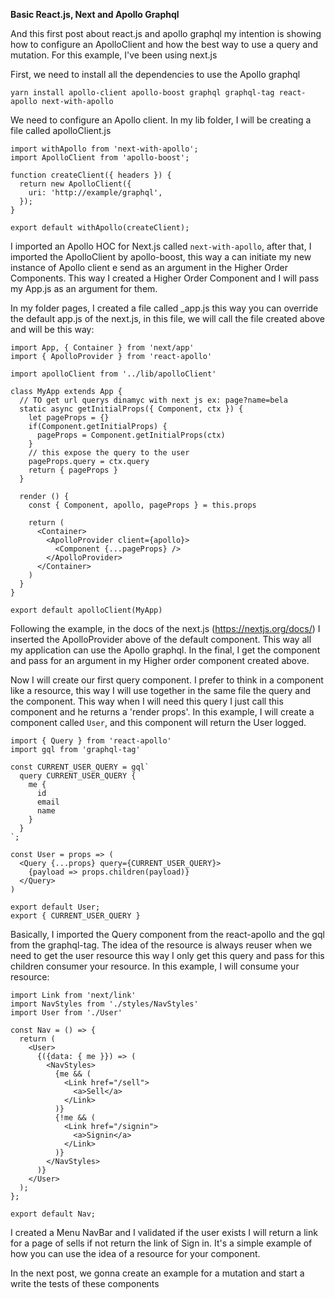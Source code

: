 **Basic React.js, Next and Apollo Graphql**

And this first post about react.js and apollo graphql my intention is showing how to configure an ApolloClient and how the best way to use a query and mutation. For this example, I've been using next.js

First, we need to install all the dependencies to use the Apollo graphql

```
yarn install apollo-client apollo-boost graphql graphql-tag react-apollo next-with-apollo

```


We need to configure an Apollo client. In my lib folder, I will be creating a file called apolloClient.js 

```
import withApollo from 'next-with-apollo';
import ApolloClient from 'apollo-boost';

function createClient({ headers }) {
  return new ApolloClient({
    uri: 'http://example/graphql',
  });
}

export default withApollo(createClient);

```

I imported an Apollo HOC for Next.js called `next-with-apollo`, after that, I imported the ApolloClient by apollo-boost, this way a can initiate my new instance of Apollo client e send as an argument in the Higher Order Components. This way I created a Higher Order Component and I will pass my App.js as an argument for them.

In my folder pages, I created a file called _app.js this way you can override the default app.js of the next.js, in this file, we will call the file created above and will be this way:

```
import App, { Container } from 'next/app'
import { ApolloProvider } from 'react-apollo'

import apolloClient from '../lib/apolloClient'

class MyApp extends App {
  // TO get url querys dinamyc with next js ex: page?name=bela
  static async getInitialProps({ Component, ctx }) {
    let pageProps = {}
    if(Component.getInitialProps) {
      pageProps = Component.getInitialProps(ctx)
    }
    // this expose the query to the user
    pageProps.query = ctx.query
    return { pageProps }
  }

  render () {
    const { Component, apollo, pageProps } = this.props

    return (
      <Container>
        <ApolloProvider client={apollo}>
          <Component {...pageProps} />
        </ApolloProvider>
      </Container>
    )
  }
}

export default apolloClient(MyApp)

```

Following the example, in the docs of the next.js (https://nextjs.org/docs/) I inserted the ApolloProvider above of the default component. This way all my application can use the Apollo graphql. In the final, I get the component and pass for an argument in my Higher order component created above.

Now I will create our first query component. I prefer to think in a component like a resource, this way I will use together in the same file the query and the component. This way when I will need this query I just call this component and he returns a 'render props'. In this example, I will create a component called `User`, and this component will return the User logged.

```
import { Query } from 'react-apollo'
import gql from 'graphql-tag'

const CURRENT_USER_QUERY = gql`
  query CURRENT_USER_QUERY {
    me {
      id
      email
      name
    }
  }
`;

const User = props => (
  <Query {...props} query={CURRENT_USER_QUERY}>
    {payload => props.children(payload)}
  </Query>
)

export default User;
export { CURRENT_USER_QUERY }
```

Basically, I imported the Query component from the react-apollo and the gql from the graphql-tag. The idea of the resource is always reuser when we need to get the user resource this way I only get this query and pass for this children consumer your resource. In this example, I will consume your resource: 


```
import Link from 'next/link'
import NavStyles from './styles/NavStyles'
import User from './User'

const Nav = () => {
  return (
    <User>
      {({data: { me }}) => (
        <NavStyles>
          {me && (
            <Link href="/sell">
              <a>Sell</a>
            </Link>
          )}
          {!me && (
            <Link href="/signin">
              <a>Signin</a>
            </Link>
          )}
        </NavStyles>
      )}
    </User>
  );
};

export default Nav;
```

I created a Menu NavBar and I validated if the user exists I will return a link for a page of sells if not return the link of Sign in. It's a simple example of how you can use the idea of a resource for your component.

In the next post, we gonna create an example for a mutation and start a write the tests of these components




